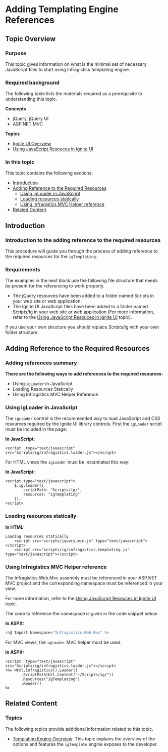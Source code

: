 ﻿<!--
|metadata|
{
    "fileName": "adding-igtemplating-references",
    "controlName": "igTemplating Engine",
    "tags": ["Templating"]
}
|metadata|
-->

# Adding Templating Engine References

## Topic Overview
### Purpose

This topic gives information on what is the minimal set of necessary JavaScript files to start using Infragistics templating engine.

### Required background

The following table lists the materials required as a prerequisite to understanding this topic.

**Concepts**

-   jQuery, jQuery UI
-   ASP.NET MVC

**Topics**

-   [Ignite UI Overview](NetAdvantage-for-jQuery-Overview.html)
-   [Using JavaScript Resouces in Ignite UI](Deployment-Guide-JavaScript-Resources.html)



### In this topic

This topic contains the following sections:

-   [Introduction](#introduction)
-   [Adding Reference to the Required Resources](#required-resources)
    -   [Using igLoader in JavaScript](#javasript)
    -   [Loading resources statically](#loading-resources-statically)
    -   [Using Infragistics MVC Helper reference](#using-mvc-helper-reference)
-   [Related Content](#related-content)



## <a id="introduction"></a>Introduction
### Introduction to the adding reference to the required resources

This procedure will guide you through the process of adding reference to the required resources for the `igTemplating`.

### Requirements

The examples in the next block use the following file structure that needs be present for the referencing to work properly.

-   The jQuery resources have been added to a folder named Scripts in your web site or web application.
-   The Ignite UI JavaScript files have been added to a folder named Scripts/ig in your web site or web application (For more information, refer to the [Using JavaScript Resouces in Ignite UI](Deployment-Guide-JavaScript-Resources.html) topic).

If you use your own structure you should replace *Scripts/ig* with your own folder structure.



## <a id="required-resources"></a>Adding Reference to the Required Resources
### Adding references summary

**There are the following ways to add references to the required resources:**

-   Using `igLoader` in JavaScript
-   Loading Resources Statically
-   Using Infragistics MVC Helper Reference

### <a id="javasript"></a>Using igLoader in JavaScript

The `igLoader` control is the recommended way to load JavaScript and CSS resources required by the Ignite UI library controls. First the `igLoader` script must be included in the page:

**In JavaScript:**

    <script  type="text/javascript" src="Scripts/ig/infragistics.loader.js"></script>

For HTML views the `igLoader` must be instantiated this way:

**In JavaScript:**

    <script type="text/javascript">
        $.ig.loader({
            scriptPath: "Scripts/ig/",
            resources: "igTemplating"
        });
    <script>

### <a id="loading-resources-statically"></a>Loading resources statically

**In HTML:**

    Loading resources statically
        <script src="scripts/jquery.min.js" type="text/javascript"></script>
        <script src="scripts/ig/infragistics.templating.js" type="text/javascript"></script>

### <a id="using-mvc-helper-reference"></a>Using Infragistics MVC Helper reference

The Infragistics.Web.Mvc assembly must be referenced in your ASP.NET MVC project and the corresponding namespace must be referenced in your view.

For more information, refer to the [Using JavaScript Resouces in Ignite UI](Deployment-Guide-JavaScript-Resources.html) topic.

The code to reference the namespace is given in the code snippet below.

**In ASPX:**

```csharp
<%@ Import Namespace="Infragistics.Web.Mvc" %>
```

For MVC views, the `igLoader` MVC helper must be used.

**In ASPX:**

    <script  type="text/javascript" src="Scripts/ig/infragistics.loader.js"></script>
    <%= Html.Infragistics().Loader()
           .ScriptPath(Url.Content("~/Scripts/ig/"))
           .Resources("igTemplating")
           .Render()
    %>



## <a id="related-content"></a>Related Content
### Topics

The following topics provide additional information related to this topic.

- [Templating Engine Overview](igTemplating-Overview.html): This topic explains the overview of the options and features the `igTemplate` engine exposes to the developer.





 

 

